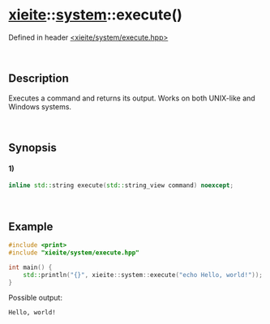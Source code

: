 # [xieite](../../xieite.md)\:\:[system](../../system.md)\:\:execute\(\)
Defined in header [<xieite/system/execute.hpp>](../../../include/xieite/system/execute.hpp)

&nbsp;

## Description
Executes a command and returns its output. Works on both UNIX-like and Windows systems.

&nbsp;

## Synopsis
#### 1)
```cpp
inline std::string execute(std::string_view command) noexcept;
```

&nbsp;

## Example
```cpp
#include <print>
#include "xieite/system/execute.hpp"

int main() {
    std::println("{}", xieite::system::execute("echo Hello, world!"));
}
```
Possible output:
```
Hello, world!

```
